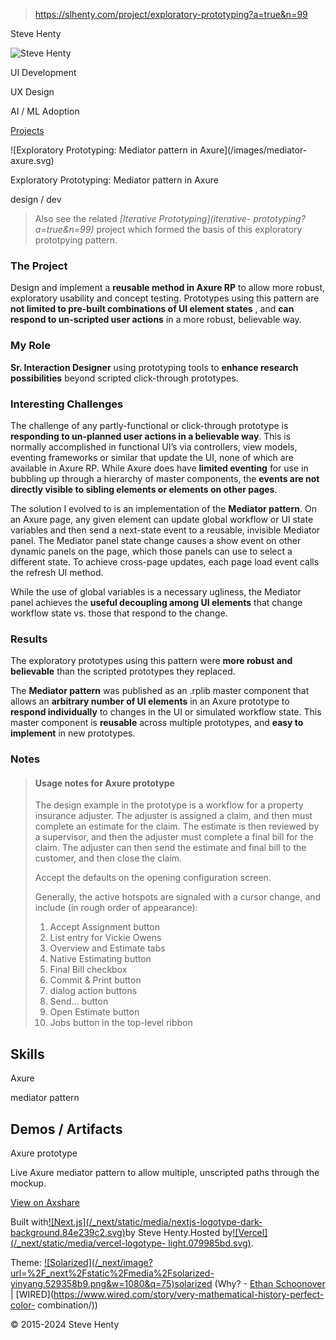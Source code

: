 > https://slhenty.com/project/exploratory-prototyping?a=true&n=99



Steve Henty

![Steve
Henty](/_next/image?url=%2F_next%2Fstatic%2Fmedia%2FProfile_close_square.f71e0d71.jpg&w=3840&q=75)

UI Development

UX Design

AI / ML Adoption

[Projects](/?a=true&n=99#projects)

![Exploratory Prototyping: Mediator pattern in Axure](/images/mediator-
axure.svg)

Exploratory Prototyping: Mediator pattern in Axure

design / dev

> Also see the related _[Iterative Prototyping](iterative-
> prototyping?a=true&n=99)_ project which formed the basis of this exploratory
> prototpying pattern.

### The Project

Design and implement a **reusable method in Axure RP** to allow more robust,
exploratory usability and concept testing. Prototypes using this pattern are
**not limited to pre-built combinations of UI element states** , and **can
respond to un-scripted user actions** in a more robust, believable way.

### My Role

**Sr. Interaction Designer** using prototyping tools to **enhance research
possibilities** beyond scripted click-through prototypes.

### Interesting Challenges

The challenge of any partly-functional or click-through prototype is
**responding to un-planned user actions in a believable way**. This is
normally accomplished in functional UI’s via controllers, view models,
eventing frameworks or similar that update the UI, none of which are available
in Axure RP. While Axure does have **limited eventing** for use in bubbling up
through a hierarchy of master components, the **events are not directly
visible to sibling elements or elements on other pages**.

The solution I evolved to is an implementation of the **Mediator pattern**. On
an Axure page, any given element can update global workflow or UI state
variables and then send a next-state event to a reusable, invisible Mediator
panel. The Mediator panel state change causes a show event on other dynamic
panels on the page, which those panels can use to select a different state. To
achieve cross-page updates, each page load event calls the refresh UI method.

While the use of global variables is a necessary ugliness, the Mediator panel
achieves the **useful decoupling among UI elements** that change workflow
state vs. those that respond to the change.

### Results

The exploratory prototypes using this pattern were **more robust and
believable** than the scripted prototypes they replaced.

The **Mediator pattern** was published as an .rplib master component that
allows an **arbitrary number of UI elements** in an Axure prototype to
**respond individually** to changes in the UI or simulated workflow state.
This master component is **reusable** across multiple prototypes, and **easy
to implement** in new prototypes.

### Notes

> #### Usage notes for Axure prototype
>
> The design example in the prototype is a workflow for a property insurance
> adjuster. The adjuster is assigned a claim, and then must complete an
> estimate for the claim. The estimate is then reviewed by a supervisor, and
> then the adjuster must complete a final bill for the claim. The adjuster can
> then send the estimate and final bill to the customer, and then close the
> claim.
>
> Accept the defaults on the opening configuration screen.
>
> Generally, the active hotspots are signaled with a cursor change, and
> include (in rough order of appearance):
>
>   1. Accept Assignment button
>   2. List entry for Vickie Owens
>   3. Overview and Estimate tabs
>   4. Native Estimating button
>   5. Final Bill checkbox
>   6. Commit & Print button
>   7. dialog action buttons
>   8. Send... button
>   9. Open Estimate button
>   10. Jobs button in the top-level ribbon
>

## Skills

Axure

mediator pattern

## Demos / Artifacts

Axure prototype

Live Axure mediator pattern to allow multiple, unscripted paths through the
mockup.

[View on Axshare](https://l229me.axshare.com/RCE_Workflow_Fixes.html)

Built with[![Next.js](/_next/static/media/nextjs-logotype-dark-
background.84e239c2.svg)](https://nextjs.org/)by Steve Henty.Hosted
by[![Vercel](/_next/static/media/vercel-logotype-
light.079985bd.svg)](https://vercel.com).

Theme: [![Solarized](/_next/image?url=%2F_next%2Fstatic%2Fmedia%2Fsolarized-
yinyang.529358b9.png&w=1080&q=75)solarized](https://en.wikipedia.org/wiki/Solarized)
(Why? - [Ethan Schoonover](https://ethanschoonover.com/solarized/) |
[WIRED](https://www.wired.com/story/very-mathematical-history-perfect-color-
combination/))

© 2015-2024 Steve Henty

